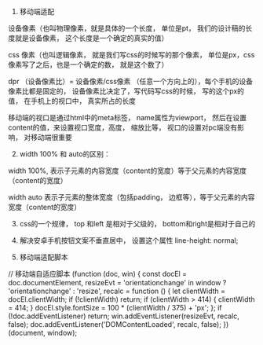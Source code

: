 1. 移动端适配

设备像素（也叫物理像素，就是具体的一个长度， 单位是pt， 我们的设计稿的长度就是设备像素， 这个长度是一个确定的真实的值）

css 像素（也叫逻辑像素， 就是我们写css的时候写的那个像素， 单位是px，css像素写了之后，也是一个确定的数， 就是这个数了）

dpr （设备像素比）=  设备像素/css像素 （任意一个方向上的），每个手机的设备像素比都是固定的， 设备像素比决定了，写代码写css的时候， 写的这个px的值， 在手机上的视口中， 真实所占的长度


移动端的视口是通过html中的meta标签， name属性为viewport， 然后在设置content的值，来设置视口宽度，高度， 缩放比等，
视口的设置对pc端没有影响， 对移动端很重要


2. width 100% 和 auto的区别：

width 100%, 表示子元素的内容宽度（content的宽度）等于父元素的内容宽度（content的宽度）

width auto 表示子元素的整体宽度（包括padding， 边框等），等于父元素的内容宽度（content的宽度）

3. css的一个规律， top 和left 是相对于父级的， bottom和right是相对于自己的


4. 解决安卓手机按钮文案不垂直居中， 设置这个属性 line-height: normal;


5. 移动端适配脚本
<meta name="viewport" content="width=device-width, initial-scale=1, maximum-scale=1, minimum-scale=1, user-scalable=no" />
// 移动端自适应脚本
    (function (doc, win) {
      const docEl = doc.documentElement,
        resizeEvt = 'orientationchange' in window ? 'orientationchange' : 'resize',
        recalc = function () {
          let clientWidth = docEl.clientWidth;
          if (!clientWidth) return;
          if (clientWidth > 414) {
            clientWidth = 414;
          }
          docEl.style.fontSize = 100 * (clientWidth / 375) + 'px';
        };
      if (!doc.addEventListener) return;
      win.addEventListener(resizeEvt, recalc, false);
      doc.addEventListener('DOMContentLoaded', recalc, false);
    })(document, window);

